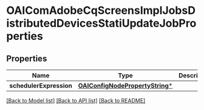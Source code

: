 # OAIComAdobeCqScreensImplJobsDistributedDevicesStatiUpdateJobProperties

## Properties
Name | Type | Description | Notes
------------ | ------------- | ------------- | -------------
**schedulerExpression** | [**OAIConfigNodePropertyString***](OAIConfigNodePropertyString.md) |  | [optional] 

[[Back to Model list]](../README.md#documentation-for-models) [[Back to API list]](../README.md#documentation-for-api-endpoints) [[Back to README]](../README.md)


